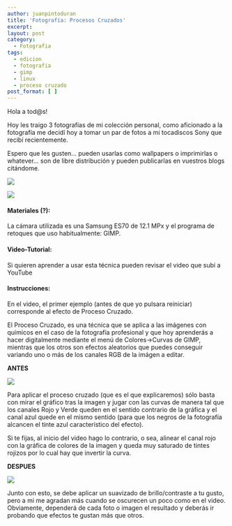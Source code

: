 ```yaml
---
author: juanpintoduran
title: 'Fotografía: Procesos Cruzados'
excerpt:
layout: post
category:
  - Fotografia
tags:
  - edicion
  - fotografia
  - gimp
  - linux
  - proceso cruzado
post_format: [ ]
---
```

Hola a tod@s!

Hoy les traigo 3 fotografías de mi colección personal, como aficionado a la fotografía me decidí hoy a tomar un par de fotos a mi tocadiscos Sony que recibí recientemente.

Espero que les gusten… pueden usarlas como wallpapers o imprimirlas o whatever… son de libre distribución y pueden publicarlas en vuestros blogs citándome.

[![][1]][1]

[![][2]][2]

#### Materiales (?):

La cámara utilizada es una Samsung ES70 de 12.1 MPx y el programa de retoques que uso habitualmente: GIMP.

#### Video-Tutorial:

Si quieren aprender a usar esta técnica pueden revisar el video que subí a YouTube

#### Instrucciones:

En el video, el primer ejemplo (antes de que yo pulsara reiniciar) corresponde al efecto de Proceso Cruzado.

El Proceso Cruzado, es una técnica que se aplica a las imágenes con químicos en el caso de la fotografía profesional y que hoy aprenderás a hacer digitalmente mediante el menú de Colores->Curvas de GIMP, mientras que los otros son efectos aleatorios que puedes conseguir variando uno o más de los canales RGB de la imágen a editar.

**ANTES**

[![][19]][19]

Para aplicar el proceso cruzado (que es el que explicaremos) sólo basta con mirar el gráfico tras la imagen y jugar con las curvas de manera tal que los canales Rojo y Verde queden en el sentido contrario de la gráfica y el canal azul quede en el mismo sentido (para que los negros de la fotografía alcancen el tinte azul característico del efecto).

Si te fijas, al inicio del video hago lo contrario, o sea, alinear el canal rojo con la gráfica de colores de la imagen y queda muy saturado de tintes rojizos por lo cual hay que invertir la curva.

**DESPUES**

[![][20]][20]

Junto con esto, se debe aplicar un suavizado de brillo/contraste a tu gusto, pero a mi me agradan más cuando se oscurecen un poco como en el video. Obviamente, dependerá de cada foto o imagen el resultado y deberás ir probando que efectos te gustan más que otros.

 [1]: http://www.cabargas.com/blog/wp-content/uploads/2012/07/tocadiscos21.jpg
 [2]: http://www.cabargas.com/blog/wp-content/uploads/2012/07/tocadiscos2.jpg
 [19]: http://holageek.com/v1/wp-content/uploads/2011/08/oto%C3%B1o02.jpg
 [20]: http://holageek.com/v1/wp-content/uploads/2011/08/oto%C3%B1o03.jpg